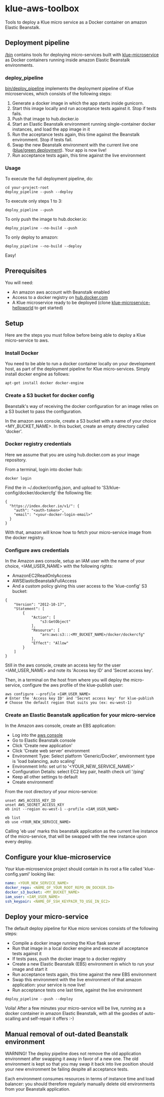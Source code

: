 # klue-aws-toolbox

Tools to deploy a Klue micro service as a Docker container on amazon Elastic
Beanstalk.

## Deployment pipeline

[/bin](https://github.com/erwan-lemonnier/klue-aws-toolbox/tree/master/bin)
contains tools for deploying micro-services built with
[klue-microservice](https://github.com/erwan-lemonnier/klue-microservice) as
Docker containers running inside amazon Elastic Beanstalk environments.

### deploy_pipeline

[bin/deploy_pipeline](https://github.com/erwan-lemonnier/klue-aws-toolbox/blob/master/bin/deploy_pipeline)
implements the deployment pipeline of Klue microservices, which consists of the
following steps:

1. Generate a docker image in which the app starts inside gunicorn.
1. Start this image locally and run acceptance tests against it. Stop if tests fails.
1. Push that image to hub.docker.io
1. Start an Elastic Beanstalk environment running single-container docker instances, and
load the app image in it
1. Run the acceptance tests again, this time against the Beanstalk environment. Stop if tests fail.
1. Swap the new Beanstalk environment with the current live one ([blue/green
deployment](http://docs.aws.amazon.com/elasticbeanstalk/latest/dg/using-features.CNAMESwap.html)).
Your app is now live!
1. Run acceptance tests again, this time against the live environment

### Usage

To execute the full deployment pipeline, do:

```
cd your-project-root
deploy_pipeline --push --deploy
```

To execute only steps 1 to 3:

```
deploy_pipeline --push
```

To only push the image to hub.docker.io:

```
deploy_pipeline --no-build --push
```

To only deploy to amazon:

```
deploy_pipeline --no-build --deploy
```

Easy!

## Prerequisites

You will need:

* An amazon aws account with Beanstalk enabled
* Access to a docker registry on [hub.docker.com](https://hub.docker.com/)
* A Klue microservice ready to be deployed (clone [klue-microservice-helloworld](https://github.com/erwan-lemonnier/klue-microservice-helloworld) to get started)

## Setup

Here are the steps you must follow before being able to deploy a Klue
micro-service to aws.

### Install Docker

You need to be able to run a docker container locally on your development host,
as part of the deployment pipeline for Klue micro-services. Simply install
docker engine as follows:

```shell
apt-get install docker docker-engine
```

### Create a S3 bucket for docker config

Beanstalk's way of receiving the docker configuration for an image relies on a
S3 bucket to pass the configuration.

In the amazon aws console, create a S3 bucket with a name of your choice
<MY_BUCKET_NAME>. In this bucket, create an empty directory called 'docker'.

### Docker registry credentials

Here we assume that you are using hub.docker.com as your image repository.

From a terminal, login into docker hub:

```shell
docker login
```

Find the <auth-token> in ~/.docker/config.json, and upload to
'S3/klue-config/docker/dockercfg' the following file:

```shell
{
  "https://index.docker.io/v1/": {
    "auth": "<auth-token>",
    "email": "<your-docker-login-email>"
  }
}
```

With that, amazon will know how to fetch your micro-service image from the
docker registry.

### Configure aws credentials

In the Amazon aws console, setup an IAM user with the name of your choice,
<IAM_USER_NAME> with the following rights:

* AmazonEC2ReadOnlyAccess
* AWSElasticBeanstalkFullAccess
* And a custom policy giving this user access to the 'klue-config' S3 bucket:

```
{
    "Version": "2012-10-17",
    "Statement": [
        {
            "Action": [
                "s3:GetObject"
            ],
            "Resource": [
                "arn:aws:s3:::<MY_BUCKET_NAME>/docker/dockercfg"
            ],
            "Effect": "Allow"
        }
    ]
}
```

Still in the aws console, create an access key for the user <IAM_USER_NAME> and
note its 'Access key ID' and 'Secret access key'.

Then, in a terminal on the host from where you will deploy the micro-service,
configure the aws profile of the klue-publish user:

```shell
aws configure --profile <IAM_USER_NAME>
# Enter the 'Access key ID' and 'Secret access key' for klue-publish
# Choose the default region that suits you (ex: eu-west-1)
```

### Create an Elastic Beanstalk application for your micro-service

In the Amazon aws console, create an EBS application:
* Log into the [aws console](https://eu-west-1.console.aws.amazon.com/elasticbeanstalk)
* Go to Elastic Beanstalk console
* Click 'Create new application'
* Click 'Create web server' environment
* Environment Type: Select platform 'Generic/Docker', environment type is 'load balancing, auto scaling'
* Environment Info: set url to '<YOUR_NEW_SERVICE_NAME>'
* Configuration Details: select EC2 key pair, health check url '/ping'
* Keep all other settings to default
* Create environment!

From the root directory of your micro-service:

```shell
unset AWS_ACCESS_KEY_ID
unset AWS_SECRET_ACCESS_KEY
eb init --region eu-west-1 --profile <IAM_USER_NAME>

eb list
eb use <YOUR_NEW_SERVICE_NAME>
```

Calling 'eb use' marks this beanstalk application as the current live instance
of the micro-service, that will be swapped with the new instance upon every
deploy.

## Configure your klue-microservice

Your klue-microservice project should contain in its root a file called
'klue-config.yaml' looking like:

```yaml
name: <YOUR_NEW_SERVICE_NAME>
docker_repo: <NAME_OF_YOUR_ROOT_REPO_ON_DOCKER.IO>
docker_s3_bucket: <MY_BUCKET_NAME>
iam_user: <IAM_USER_NAME>
ssh_keypair: <NAME_OF_SSH_KEYPAIR_TO_USE_IN_EC2>
```

## Deploy your micro-service

The default deploy pipeline for Klue micro services consists of the following
steps:
* Compile a docker image running the Klue flask server
* Run that image in a local docker engine and execute all acceptance tests against it
* If tests pass, push the docker image to a docker registry
* Create a new Elastic Beanstalk (EBS) environment in which to run your image and start it
* Run acceptance tests again, this time against the new EBS environment
* Swap this environment with the live environment of that amazon application: your service is now live!
* Run acceptance tests one last time, against the live environment

```shell
deploy_pipeline --push --deploy
```

Voila! After a few minutes your micro-service will be live, running as a docker
container in amazon Elastic Beanstalk, with all the goodies of auto-scalling
and self-repair it offers :-)

## Manual removal of out-dated Beanstalk environment

WARNING! The deploy pipeline does not remove the old application environment
after swapping it away in favor of a new one. The old environment is kept so
that you may swap it back into live position should your new environment be
failing despite all acceptance tests.

Each environment consumes resources in terms of instance time and load
balancer: you should therefore regularly manually delete old environments from
your Beanstalk application.

